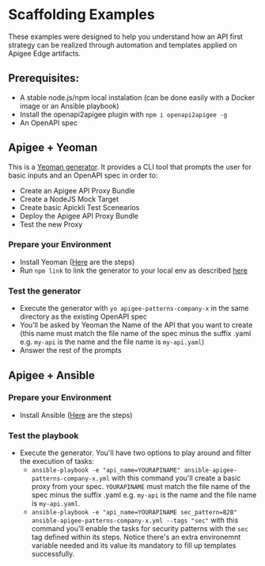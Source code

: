 # Scaffolding Examples

These examples were designed to help you understand how an API first strategy can be realized through automation and templates applied on Apigee Edge artifacts.

## Prerequisites:
 * A stable node.js/npm local instalation (can be done easily with a Docker image or an Ansible playbook)
 * Install the openapi2apigee plugin with `npm i openapi2apigee -g`
 * An OpenAPI spec

## Apigee + Yeoman

This is a [Yeoman generator](https://www.npmjs.com/package/yeoman-generator). It provides a CLI tool that prompts the user for basic inputs and an OpenAPI spec in order to:
 * Create an Apigee API Proxy Bundle
 * Create a NodeJS Mock Target
 * Create basic Apickli Test Scenearios
 * Deploy the Apigee API Proxy Bundle
 * Test the new Proxy

### Prepare your Environment
 * Install Yeoman ([Here](http://yeoman.io/learning/) are the steps)
 * Run `npm link` to link the generator to your local env as described [here](http://yeoman.io/authoring/index.html)

### Test the generator
 * Execute the generator with `yo apigee-patterns-company-x` in the same directory as the existing OpenAPI spec
 * You'll be asked by Yeoman the Name of the API that you want to create (this name must match the file name of the spec minus the suffix .yaml e.g. `my-api` is the name and the file name is `my-api.yaml`)
 * Answer the rest of the prompts 

## Apigee + Ansible
### Prepare your Environment
 * Install Ansible ([Here](http://docs.ansible.com/ansible/latest/installation_guide/intro_installation.html) are the steps)

### Test the playbook
 * Execute the generator. You'll have two options to play around and filter the execution of tasks:
   * `ansible-playbook -e "api_name=YOURAPINAME" ansible-apigee-patterns-company-x.yml` with this command you'll create a basic proxy from your spec. `YOURAPINAME` must match the file name of the spec minus the suffix .yaml e.g. `my-api` is the name and the file name is `my-api.yaml`.
   * `ansible-playbook -e "api_name=YOURAPINAME sec_pattern=B2B" ansible-apigee-patterns-company-x.yml --tags "sec"` with this command you'll enable the tasks for security patterns with the `sec` tag defined within its steps. Notice there's an extra environemnt variable needed and its value its mandatory to fill up templates successfully. 